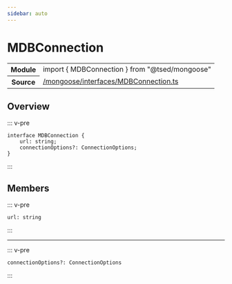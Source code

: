 ```yaml
---
sidebar: auto
---
```

# MDBConnection <Badge text="Interface" type="interface"/>
<!-- Summary -->
<section class="symbol-info"><table class="is-full-width"><tbody><tr><th>Module</th><td><div class="lang-typescript"><span class="token keyword">import</span> { MDBConnection }&nbsp;<span class="token keyword">from</span>&nbsp;<span class="token string">"@tsed/mongoose"</span></div></td></tr><tr><th>Source</th><td><a href="https://github.com/Romakita/ts-express-decorators/blob/v4.30.0/src//mongoose/interfaces/MDBConnection.ts#L0-L0">/mongoose/interfaces/MDBConnection.ts</a></td></tr></tbody></table></section>

<!-- Overview -->
## Overview


::: v-pre
<pre><code class="typescript-lang "><span class="token keyword">interface</span> MDBConnection <span class="token punctuation">{</span>
    url<span class="token punctuation">:</span> <span class="token keyword">string</span><span class="token punctuation">;</span>
    connectionOptions?<span class="token punctuation">:</span> ConnectionOptions<span class="token punctuation">;</span>
<span class="token punctuation">}</span></code></pre>
:::


<!-- Members -->




## Members


<div class="method-overview">
::: v-pre
<pre><code class="typescript-lang ">url<span class="token punctuation">:</span> <span class="token keyword">string</span></code></pre>
:::
</div>




***



<div class="method-overview">
::: v-pre
<pre><code class="typescript-lang ">connectionOptions?<span class="token punctuation">:</span> ConnectionOptions</code></pre>
:::
</div>